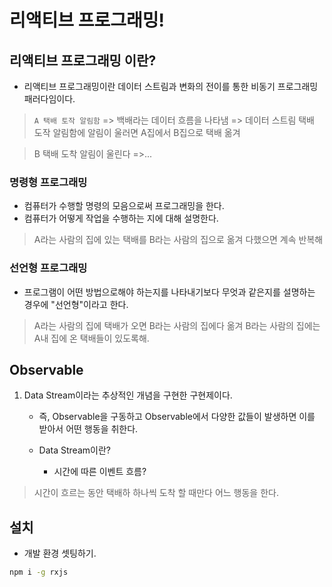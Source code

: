 # 리액티브 프로그래밍!

## 리액티브 프로그래밍 이란?

- 리액티브 프로그래밍이란 데이터 스트림과 변화의 전이를 통한 비동기 프로그래밍 패러다임이다.

> `A 택배 토작 알림함` => 백배라는 데이터 흐름을 나타냄 => 데이터 스트림 택배 도작 알림함에 알림이 울러면 A집에서 B집으로 택배 옮겨

> B 택배 도착 알림이 울린다 =>...

### 명령형 프로그래밍

- 컴퓨터가 수행할 명령의 모음으로써 프로그래밍을 한다.
- 컴퓨터가 어떻게 작업을 수행하는 지에 대해 설명한다.

> A라는 사람의 집에 있는 택배를 B라는 사람의 집으로 옮겨 다했으면 계속 반복해

### 선언형 프로그래밍

- 프로그램이 어떤 방법으로해야 하는지를 나타내기보다 무엇과 같은지를 설명하는 경우에 "선언형"이라고 한다.

> A라는 사람의 집에 택배가 오면 B라는 사람의 집에다 옮겨
> B라는 사람의 집에는 A내 집에 온 택배들이 있도록해.

## Observable

1. Data Stream이라는 추상적인 개념을 구현한 구현제이다.

   - 즉, Observable을 구동하고 Observable에서 다양한 값들이 발생하면 이를 받아서 어떤 행동을 취한다.

   - Data Stream이란?
     - 시간에 따른 이벤트 흐름?

> 시간이 흐르는 동안 택배하 하나씩 도착 할 때만다 어느 행동을 한다.

## 설치

- 개발 환경 셋팅하기.

```bash
npm i -g rxjs
```
